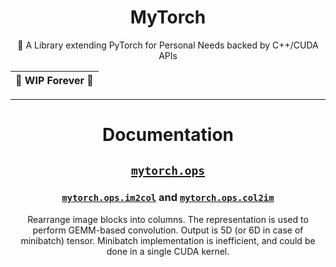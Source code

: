 <div align="center">

# MyTorch
🐣 A Library extending PyTorch for Personal Needs backed by C++/CUDA APIs 

| **🚧 WIP Forever 🚧** |
|:-------------------:|

---

# Documentation

## [`mytorch.ops`](https://github.com/Syzygianinfern0/MyTorch/tree/main/mytorch)

### [`mytorch.ops.im2col`](https://github.com/Syzygianinfern0/MyTorch/blob/main/mytorch/ops/im2col.py) and [`mytorch.ops.col2im`](https://github.com/Syzygianinfern0/MyTorch/blob/main/mytorch/ops/im2col.py)
Rearrange image blocks into columns.
The representation is used to perform GEMM-based convolution.
Output is 5D (or 6D in case of minibatch) tensor.
Minibatch implementation is inefficient, and could be done in a single CUDA kernel.
